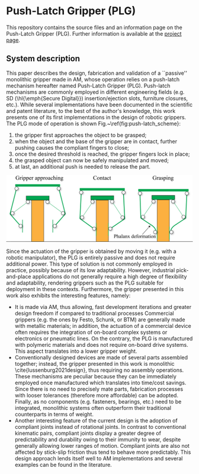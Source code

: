 # Push-Latch Gripper (PLG) 

This repository contains the source files and an information page on the Push-Latch Gripper (PLG).
Further information is available at the [project page](https://made-iit.github.io/plg/).

## System description

This paper describes the design, fabrication and validation of a ``passive'' monolithic gripper made in AM, whose operation relies on a push-latch mechanism hereafter named Push-Latch Gripper (PLG).
Push-latch mechanisms are commonly employed in different engineering fields (e.g. SD (\hl{\emph{Secure Digital}}) insertion/ejection slots, furniture closures, etc.). While several implementations have been documented in the scientific and patent literature, to the best of the author's knowledge, this work presents one of its first implementations in the design of robotic grippers.
The PLG mode of operation is shown Fig.~\ref{fig:push-latch_scheme}: 
1. the gripper first approaches the object to be grasped; 
2. when the object and the base of the gripper are in contact, further pushing causes the compliant fingers to close; 
3. once the desired threshold is reached, the gripper fingers lock in place; 
4. the grasped object can now be safely manipulated and moved; 
5. at last, an additional push is needed to release the part. 

![Force](/Images/grasping_seq.png)

Since the actuation of the gripper is obtained by moving it (e.g. with a robotic manipulator), the PLG is entirely passive and does not require additional power. This type of solution is not commonly employed in practice, possibly because of its low adaptability. However, industrial pick-and-place applications do not generally require a high degree of flexibility and adaptability, rendering grippers such as the PLG suitable for deployment in these contexts.
Furthermore, the gripper presented in this work also exhibits the interesting features, namely: 

* It is made via AM, thus allowing, fast development iterations and greater design freedom if compared to traditional processes Commercial grippers (e.g. the ones by Festo, Schunk, or BTM) are generally made with metallic materials; in addition, the actuation of a commercial device often requires the integration of on-board complex systems or electronics or pneumatic lines. On the contrary, the PLG is manufactured with polymeric materials and does not require on-board drive systems.
This aspect translates into a lower gripper weight.
* Conventionally designed devices are made of several parts assembled together; instead, the gripper presented in this work is monolithic \cite{lussenburg2021design}, thus requiring no assembly operations.
These mechanisms are peculiar because they can be immediately employed once manufactured which translates into time/cost savings.
Since there is no need to precisely mate parts, fabrication processes with looser tolerances (therefore more affordable) can be adopted.
Finally, as no components (e.g. fasteners, bearings, etc.) need to be integrated,  monolithic systems often outperform their traditional counterparts in terms of weight.
* Another interesting feature of the current design is the adoption of compliant joints instead of rotational joints.
In contrast to conventional kinematic pairs, compliant joints display a greater degree of predictability and durability owing to their immunity to wear, despite generally allowing lower ranges of motion.
Compliant joints are also not affected by stick-slip friction thus tend to behave more predictably.
This design approach lends itself well to AM implementations and several examples can be found in the literature.
